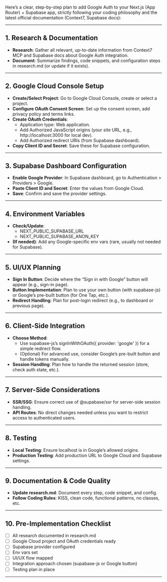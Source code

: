Here’s a clear, step-by-step plan to add Google Auth to your Next.js (App Router) + Supabase app, strictly following your coding philosophy and the latest official documentation (Context7, Supabase docs):

---

## 1. Research & Documentation

- **Research**: Gather all relevant, up-to-date information from Context7 MCP and Supabase docs about Google Auth integration.
- **Document**: Summarize findings, code snippets, and configuration steps in research.md (or update if it exists).

---

## 2. Google Cloud Console Setup

- **Create/Select Project**: Go to Google Cloud Console, create or select a project.
- **Configure OAuth Consent Screen**: Set up the consent screen, add privacy policy and terms links.
- **Create OAuth Credentials**:
  - Application type: Web application.
  - Add Authorized JavaScript origins (your site URL, e.g., http://localhost:3000 for local dev).
  - Add Authorized redirect URIs (from Supabase dashboard).
- **Copy Client ID and Secret**: Save these for Supabase configuration.

---

## 3. Supabase Dashboard Configuration

- **Enable Google Provider**: In Supabase dashboard, go to Authentication > Providers > Google.
- **Paste Client ID and Secret**: Enter the values from Google Cloud.
- **Save**: Confirm and save the provider settings.

---

## 4. Environment Variables

- **Check/Update**:
  - NEXT_PUBLIC_SUPABASE_URL
  - NEXT_PUBLIC_SUPABASE_ANON_KEY
- **(If needed)**: Add any Google-specific env vars (rare, usually not needed for Supabase).

---

## 5. UI/UX Planning

- **Sign In Button**: Decide where the “Sign in with Google” button will appear (e.g., sign-in page).
- **Button Implementation**: Plan to use your own button (with supabase-js) or Google’s pre-built button (for One Tap, etc.).
- **Redirect Handling**: Plan for post-login redirect (e.g., to dashboard or previous page).

---

## 6. Client-Side Integration

- **Choose Method**:
  - Use supabase-js’s signInWithOAuth({ provider: 'google' }) for a simple redirect flow.
  - (Optional) For advanced use, consider Google’s pre-built button and handle tokens manually.
- **Session Handling**: Plan how to handle the returned session (store, check auth state, etc.).

---

## 7. Server-Side Considerations

- **SSR/SSG**: Ensure correct use of @supabase/ssr for server-side session handling.
- **API Routes**: No direct changes needed unless you want to restrict access to authenticated users.

---

## 8. Testing

- **Local Testing**: Ensure localhost is in Google’s allowed origins.
- **Production Testing**: Add production URL to Google Cloud and Supabase settings.

---

## 9. Documentation & Code Quality

- **Update research.md**: Document every step, code snippet, and config.
- **Follow Coding Rules**: KISS, clean code, functional patterns, no classes, etc.

---

## 10. Pre-Implementation Checklist

- [ ] All research documented in research.md
- [ ] Google Cloud project and OAuth credentials ready
- [ ] Supabase provider configured
- [ ] Env vars set
- [ ] UI/UX flow mapped
- [ ] Integration approach chosen (supabase-js or Google button)
- [ ] Testing plan in place

---
